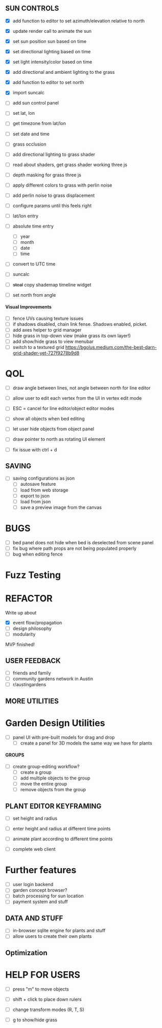 ## SUN CONTROLS
- [x] add function to editor to set azimuth/elevation relative to north
- [x] update render call to animate the sun
- [x] set sun position sun based on time
- [x] set directional lighting based on time
- [x] set light intensity/color based on time
- [x] add directional and ambient lighting to the grass

- [x] add function to editor to set north
- [x] import suncalc
- [ ] add sun control panel
- [ ] set lat, lon
- [ ] get timezone from lat/lon
- [ ] set date and time

- [ ] grass occlusion
- [ ] add directional lighting to grass shader
- [ ] read about shaders, get grass shader working three js
- [ ] depth masking for grass three js
- [ ] apply different colors to grass with perlin noise
- [ ] add perlin noise to grass displacement

- [ ] configure params until this feels right

- [ ] lat/lon entry
- [ ] absolute time entry
    - [ ] year
    - [ ] month
    - [ ] date
    - [ ] time
- [ ] convert to UTC time

- [ ] suncalc

- [ ] ~~steal~~ copy shademap timeline widget
- [ ] set north from angle

#### Visual Improvements
- [ ] fence UVs causing texture issues
- [ ] if shadows disabled, chain link fense. Shadows enabled, picket.
- [ ] add axes helper to grid manager
- [ ] hide grass in top-down view (make grass its own layer!)
- [ ] add show/hide grass to view menubar 
- [ ] switch to a textured grid
https://bgolus.medium.com/the-best-darn-grid-shader-yet-727f9278b9d8

# QOL
- [ ] draw angle between lines, not angle between north for line editor
- [ ] allow user to edit each vertex from the UI in vertex edit mode
- [ ] ESC = cancel for line editor/object editor modes
- [ ] show all objects when bed editing

- [ ] let user hide objects from object panel

- [ ] draw pointer to north as rotating UI element
- [ ] fix issue with ctrl + d

## SAVING
- [ ] saving configurations as json
    - [ ] autosave feature
    - [ ] load from web storage
    - [ ] export to json
    - [ ] load from json
    - [ ] save a preview image from the canvas

# BUGS
- [ ] bed panel does not hide when bed is deselected from scene panel
- [ ] fix bug where path props are not being populated properly
- [ ] bug when editing fence

# Fuzz Testing

# REFACTOR

Write up about 
- [x] event flow/propagation
- [ ] design philosophy
- [ ] modularity

MVP finished!

## USER FEEDBACK
- [ ] friends and family
- [ ] community gardens network in Austin
- [ ] r/austingardens

## MORE UTILITIES

# Garden Design Utilities
- [ ] panel UI with pre-built models for drag and drop
    - [ ] create a panel for 3D models the same way we have for plants

#### GROUPS
- [ ] create group-editing workflow?
    - [ ] create a group
    - [ ] add multiple objects to the group
    - [ ] move the entire group
    - [ ] remove objects from the group

## PLANT EDITOR KEYFRAMING
- [ ] set height and radius
- [ ] enter height and radius at different time points
- [ ] animate plant according to different time points

- [ ] complete web client

# Further features
- [ ] user login backend
- [ ] garden concept browser?
- [ ] batch processing for sun location
- [ ] payment system and stuff

## DATA AND STUFF
- [ ] in-browser sqlite engine for plants and stuff
- [ ] allow users to create their own plants

## Optimization

# HELP FOR USERS
- [ ] press "m" to move objects
- [ ] shift + click to place down rulers
- [ ] change transform modes (R, T, S)
- [ ] g to show/hide grass

